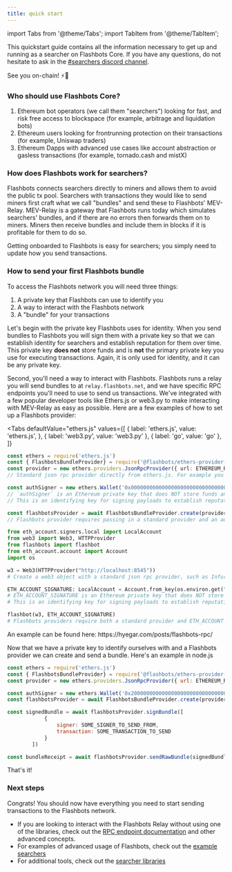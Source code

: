 ```yaml
---
title: quick start
---
```


import Tabs from '@theme/Tabs';
import TabItem from '@theme/TabItem';


This quickstart guide contains all the information necessary to get up and running as a searcher on Flashbots Core. If you have any questions, do not hesitate to ask in the [#searchers discord channel](https://discord.gg/GezzK33W).

See you on-chain! ⚡🤖

### Who should use Flashbots Core?
1. Ethereum bot operators (we call them "searchers") looking for fast, and risk free access to blockspace (for example, arbitrage and liquidation bots)
2. Ethereum users looking for frontrunning protection on their transactions (for example, Uniswap traders)
3. Ethereum Dapps with advanced use cases like account abstraction or gasless transactions (for example, tornado.cash and mistX)

### How does Flashbots work for searchers?
Flashbots connects searchers directly to miners and allows them to avoid the public tx pool. Searchers with transactions they would like to send miners first craft what we call "bundles" and send these to Flashbots' MEV-Relay. MEV-Relay is a gateway that Flashbots runs today which simulates searchers' bundles, and if there are no errors then forwards them on to miners. Miners then receive bundles and include them in blocks if it is profitable for them to do so.

Getting onboarded to Flashbots is easy for searchers; you simply need to update how you send transactions.

### How to send your first Flashbots bundle
To access the Flashbots network you will need three things:
1. A private key that Flashbots can use to identify you
2. A way to interact with the Flashbots network
3. A "bundle" for your transactions

Let's begin with the private key Flashbots uses for identity. When you send bundles to Flashbots you will sign them with a private key so that we can establish identity for searchers and establish reputation for them over time. This private key **does not** store funds and is **not** the primary private key you use for executing transactions. Again, it is only used for identity, and it can be any private key.

Second, you'll need a way to interact with Flashbots. Flashbots runs a relay you will send bundles to at `relay.flashbots.net`, and we have specific RPC endpoints you'll need to use to send us transactions. We've integrated with a few popular developer tools like Ethers.js or web3.py to make interacting with MEV-Relay as easy as possible. Here are a few examples of how to set up a Flashbots provider:

<Tabs
  defaultValue="ethers.js"
  values={[
    { label: 'ethers.js', value: 'ethers.js', },
    { label: 'web3.py', value: 'web3.py' },
    { label: 'go', value: 'go' },
  ]}
>
<TabItem value="ethers.js">

```ts
const ethers = require('ethers.js')
const { FlashbotsBundleProvider} = require('@flashbots/ethers-provider-bundle')
const provider = new ethers.providers.JsonRpcProvider({ url: ETHEREUM_RPC_URL })
// Standard json rpc provider directly from ethers.js. For example you can use Infura, Alchemy, or your own node.

const authSigner = new ethers.Wallet('0x0000000000000000000000000000000000000000000000000000000000000000')
// `authSigner` is an Ethereum private key that does NOT store funds and is NOT your bot's primary key.
// This is an identifying key for signing payloads to establish reputation and whitelisting

const flashbotsProvider = await FlashbotsBundleProvider.create(provider, authSigner)
// Flashbots provider requires passing in a standard provider and an auth signer
```

</TabItem>
<TabItem value="web3.py">

```python
from eth_account.signers.local import LocalAccount
from web3 import Web3, HTTPProvider
from flashbots import flashbot
from eth_account.account import Account
import os

w3 = Web3(HTTPProvider("http://localhost:8545"))
# Create a web3 object with a standard json rpc provider, such as Infura, Alchemy, or your own node.

ETH_ACCOUNT_SIGNATURE: LocalAccount = Account.from_key(os.environ.get("ETH_SIGNATURE_KEY"))
# ETH_ACCOUNT_SIGNATURE is an Ethereum private key that does NOT store funds and is NOT your bot's primary key.
# This is an identifying key for signing payloads to establish reputation and whitelisting

flashbot(w3, ETH_ACCOUNT_SIGNATURE)
# Flashbots providers require both a standard provider and ETH_ACCOUNT_SIGNATURE (to establish reputation)
```

</TabItem>
<TabItem value="go">
An example can be found here: https://hyegar.com/posts/flashbots-rpc/
</TabItem>
</Tabs>

Now that we have a private key to identify ourselves with and a Flashbots provider we can create and send a bundle. Here's an example in node.js

```js
const ethers = require('ethers.js')
const { FlashbotsBundleProvider} = require('@flashbots/ethers-provider-bundle')
const provider = new ethers.providers.JsonRpcProvider({ url: ETHEREUM_RPC_URL })

const authSigner = new ethers.Wallet('0x2000000000000000000000000000000000000000000000000000000000000000')
const flashbotsProvider = await FlashbotsBundleProvider.create(provider, authSigner)

const signedBundle = await flashbotsProvider.signBundle([
            {
                signer: SOME_SIGNER_TO_SEND_FROM,
                transaction: SOME_TRANSACTION_TO_SEND
            }
        ])

const bundleReceipt = await flashbotsProvider.sendRawBundle(signedBundle, TARGET_BLOCK_NUMBER)
```

That's it!

### Next steps

Congrats! You should now have everything you need to start sending transactions to the Flashbots network.

- If you are looking to interact with the Flashbots Relay without using one of the libraries, check out the [RPC endpoint documentation](/flashbots-core/searchers/advanced/rpc-endpoint) and other advanced concepts.
- For examples of advanced usage of Flashbots, check out the [example searchers](/flashbots-core/searchers/example-searchers/simple-arbitrage-bot)
- For additional tools, check out the [searcher libraries](/flashbots-core/searchers/searcher-libraries/ethers-js-provider)